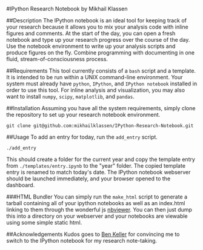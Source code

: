 #IPython Research Notebook 
by Mikhail Klassen

##Description 
The IPython notebook is an ideal tool for keeping track of your research because
it allows you to mix your analysis code with inline figures and comments. At the
start of the day, you can open a fresh notebook and type up your research
progress over the course of the day. Use the notebook environment to write up
your analysis scripts and produce figures on the fly. Combine programming with
documenting in one fluid, stream-of-consciousness process.

##Requirements 
This tool currently consists of a `bash` script and a template.  It is intended
to be run within a UNIX command-line environment. Your system must already have
`python`, `IPython`, and `IPython notebook` installed in order to use this tool.
For inline analysis and visualization, you may also want to install `numpy`,
`scipy`, `matplotlib`, and `pandas`. 

##Installation 
Assuming you have all the system requirements, simply clone the repository to
set up your research notebook environment.

`git clone git@github.com:mikhailklassen/IPython-Research-Notebook.git`

##Usage 
To add an entry for today, run the `add_entry` script.

`./add_entry`

This should create a folder for the current year and copy the template entry
from `./templates/entry.ipynb` to the "year" folder. The copied template entry
is renamed to match today's date. The IPython notebook webserver should be
launched immediately, and your browser opened to the dashboard. 

###HTML Bundler 
You can simply run the `make_html` script to generate a tarball
containing all of your ipython notebooks as well as an index.html linking to
them through the wonderful js [nbviewer](https://github.com/ipython/nbviewer).
You can then just dump this into a directory on your webserver and your
notebooks are viewable using some simple static html.

##Acknowledgements 
Kudos goes to [Ben Keller](https://github.com/bwkeller) for convincing me to
switch to the IPython notebook for my research note-taking.
